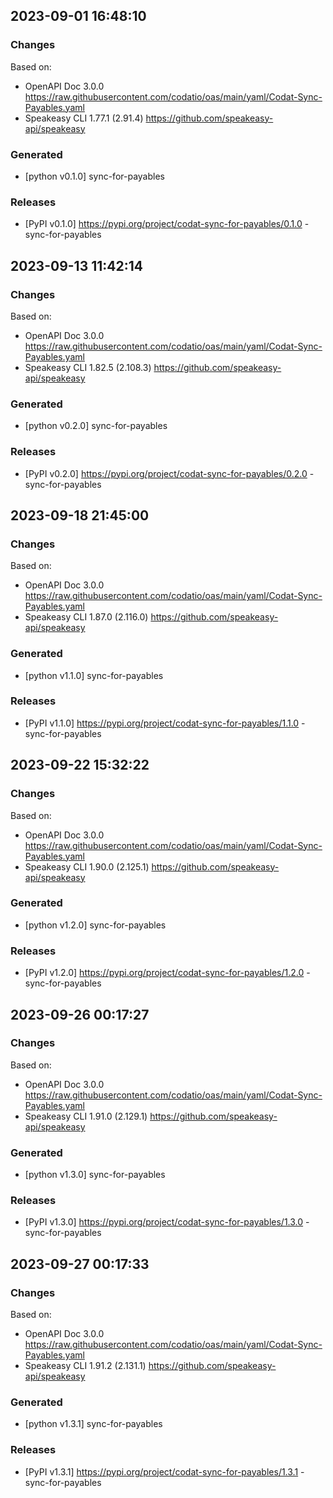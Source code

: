 

## 2023-09-01 16:48:10
### Changes
Based on:
- OpenAPI Doc 3.0.0 https://raw.githubusercontent.com/codatio/oas/main/yaml/Codat-Sync-Payables.yaml
- Speakeasy CLI 1.77.1 (2.91.4) https://github.com/speakeasy-api/speakeasy
### Generated
- [python v0.1.0] sync-for-payables
### Releases
- [PyPI v0.1.0] https://pypi.org/project/codat-sync-for-payables/0.1.0 - sync-for-payables

## 2023-09-13 11:42:14
### Changes
Based on:
- OpenAPI Doc 3.0.0 https://raw.githubusercontent.com/codatio/oas/main/yaml/Codat-Sync-Payables.yaml
- Speakeasy CLI 1.82.5 (2.108.3) https://github.com/speakeasy-api/speakeasy
### Generated
- [python v0.2.0] sync-for-payables
### Releases
- [PyPI v0.2.0] https://pypi.org/project/codat-sync-for-payables/0.2.0 - sync-for-payables

## 2023-09-18 21:45:00
### Changes
Based on:
- OpenAPI Doc 3.0.0 https://raw.githubusercontent.com/codatio/oas/main/yaml/Codat-Sync-Payables.yaml
- Speakeasy CLI 1.87.0 (2.116.0) https://github.com/speakeasy-api/speakeasy
### Generated
- [python v1.1.0] sync-for-payables
### Releases
- [PyPI v1.1.0] https://pypi.org/project/codat-sync-for-payables/1.1.0 - sync-for-payables

## 2023-09-22 15:32:22
### Changes
Based on:
- OpenAPI Doc 3.0.0 https://raw.githubusercontent.com/codatio/oas/main/yaml/Codat-Sync-Payables.yaml
- Speakeasy CLI 1.90.0 (2.125.1) https://github.com/speakeasy-api/speakeasy
### Generated
- [python v1.2.0] sync-for-payables
### Releases
- [PyPI v1.2.0] https://pypi.org/project/codat-sync-for-payables/1.2.0 - sync-for-payables

## 2023-09-26 00:17:27
### Changes
Based on:
- OpenAPI Doc 3.0.0 https://raw.githubusercontent.com/codatio/oas/main/yaml/Codat-Sync-Payables.yaml
- Speakeasy CLI 1.91.0 (2.129.1) https://github.com/speakeasy-api/speakeasy
### Generated
- [python v1.3.0] sync-for-payables
### Releases
- [PyPI v1.3.0] https://pypi.org/project/codat-sync-for-payables/1.3.0 - sync-for-payables

## 2023-09-27 00:17:33
### Changes
Based on:
- OpenAPI Doc 3.0.0 https://raw.githubusercontent.com/codatio/oas/main/yaml/Codat-Sync-Payables.yaml
- Speakeasy CLI 1.91.2 (2.131.1) https://github.com/speakeasy-api/speakeasy
### Generated
- [python v1.3.1] sync-for-payables
### Releases
- [PyPI v1.3.1] https://pypi.org/project/codat-sync-for-payables/1.3.1 - sync-for-payables